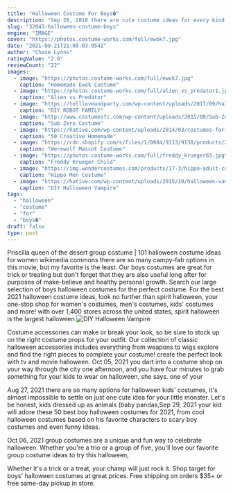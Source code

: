 ```yaml
---
title: "Halloween Costume For Boys�"
description: "Sep 28, 2018 there are cute costume ideas for every kind of family, including cool ideas for mamas who want to dress up with their sons. So if a mom has a little guy who is a mama's boy then this might be the perfect thing for them to do together and make some memories! families come up with some pretty clever ideas when it comes to halloween"
slug: "32043-halloween-costume-boys"
engine: "IMAGE"
cover: "https://photos.costume-works.com/full/ewok7.jpg"
date: "2021-09-21T21:08:03.954Z"
author: "Chase Lyons"
ratingValue: "2.0"
reviewCount: "22"
images:
  - image: "https://photos.costume-works.com/full/ewok7.jpg"
    caption: "Homemade Ewok Costume"
  - image: "https://photos.costume-works.com/full/alien_vs_predator1.jpg"
    caption: "Alien vs Predator"
  - image: "https://tellloveandparty.com/wp-content/uploads/2017/09/halloween-0024.jpg"
    caption: "DIY ROBOT FAMILY"
  - image: "http://www.costumesfc.com/wp-content/uploads/2015/08/Sub-Zero-Costumes.jpg"
    caption: "Sub Zero Costume"
  - image: "https://hative.com/wp-content/uploads/2014/03/costumes-for-kids/5-statue-of-liberty-costume.jpg"
    caption: "50 Creative Homemade"
  - image: "https://cdn.shopify.com/s/files/1/0084/9113/9138/products/29211_1200x1721.jpg?v=1555013045"
    caption: "Werewolf Mascot Costume"
  - image: "https://photos.costume-works.com/full/freddy_krueger65.jpg"
    caption: "Freddy Krueger Child"
  - image: "https://img.wondercostumes.com/products/17-3/hippo-adult-costume.jpg"
    caption: "Hippo Men Costume"
  - image: "https://hative.com/wp-content/uploads/2015/10/halloween-vampire-ideas/15-diy-halloween-vampire-ideas.jpg"
    caption: "DIY Halloween Vampire"
tags:
  - "halloween"
  - "costume"
  - "for"
  - "boys�"
draft: false
type: post
---
```


Priscilla queen of the desert group costume | 101 halloween costume ideas for women wikimedia commons there are so many campy-fab options in this movie, but my favorite is the least. Our boys costumes are great for trick or treating but don't forget that they are also useful long after for purposes of make-believe and healthy personal growth. Search our large selection of boys halloween costumes for the perfect costume. For the best 2021 halloween costume ideas, look no further than spirit halloween, your one-stop shop for women's costumes, men's costumes, kids' costumes and more! with over 1,400 stores across the united states, spirit halloween is the largest halloween
![DIY Halloween Vampire](https://hative.com/wp-content/uploads/2015/10/halloween-vampire-ideas/15-diy-halloween-vampire-ideas.jpg "DIY Halloween Vampire")

Costume accessories can make or break your look, so be sure to stock up on the right costume props for your outfit. Our collection of classic halloween accessories includes everything from weapons to wigs  explore and find the right pieces to complete your costume! create the perfect look with tv and movie halloween. Oct 05, 2021 you dart into a costume shop on your way through the city one afternoon, and you have four minutes to grab something for your kids to wear on halloween, she says. one of your
<!--inArticleAds-->

<!--galleryOne-->

Aug 27, 2021 there are so many options for halloween kids' costumes, it's almost impossible to settle on just one cute idea for your little monster. Let's be honest, kids dressed up as animals (baby pandas,Sep 29, 2021 your kid will adore these 50 best boy halloween costumes for 2021, from cool halloween costumes based on his favorite characters to scary boy costumes and even funny ideas.
<!--inArticleAds-->

<!--galleryTwo-->

Oct 06, 2021 group costumes are a unique and fun way to celebrate halloween. Whether you're a trio or a group of five, you'll love our favorite group costume ideas to try this halloween,
<!--galleryThree-->

Whether it's a trick or a treat, your champ will just rock it. Shop target for boys' halloween costumes at great prices. Free shipping on orders $35+ or free same-day pickup in store.
